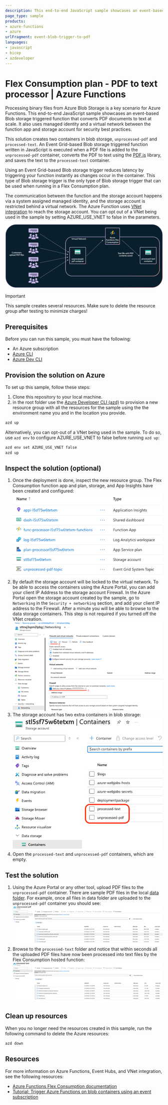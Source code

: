 ```yaml
---
description: This end-to-end JavaScript sample showcases an event-based Blob storage triggered function that converts PDF documents to text at scale.
page_type: sample
products:
- azure-functions
- azure
urlFragment: event-blob-trigger-to-pdf
languages:
- javascript
- bicep
- azdeveloper
---
```


# Flex Consumption plan - PDF to text processor | Azure Functions

Processing binary files from Azure Blob Storage is a key scenario for Azure Functions. This end-to-end JavaScript sample showcases an event-based Blob storage triggered function that converts PDF documents to text at scale. It also uses managed identity and a virtual network between the function app and storage account for security best practices.

This solution creates two containers in blob storage, `unprocessed-pdf` and `processed-text`. An Event Grid-based Blob storage triggered function written in JavaScript is executed when a PDF file is added to the `unprocessed-pdf` container, converts the PDF to text using the [PDF.js](https://www.npmjs.com/package/pdfjs-dist) library, and saves the text to the `processed-text` container.

Using an Event Grid-based Blob storage trigger reduces latency by triggering your function instantly as changes occur in the container. This type of Blob storage trigger is the only type of Blob storage trigger that can be used when running in a Flex Consumption plan.

The communication between the function and the storage account happens via a system assigned managed identity, and the storage account is restricted behind a virtual network. The Azure Function uses [VNet integration](https://learn.microsoft.com/azure/azure-functions/functions-networking-options?tabs=azure-portal#virtual-network-integration) to reach the storage account. You can opt out of a VNet being used in the sample by setting AZURE_USE_VNET to false in the parameters.

![Diagram showing customers uploading PDF files into the unprocessed-pdf Blob storage container and Azure Functions Flex Consumption processing them into PDF and sending the text to the processed-text container. The storage account and function app are inside the VNet.](./img/BLOB-PDF.png)

> [!IMPORTANT]
> This sample creates several resources. Make sure to delete the resource group after testing to minimize charges!

## Prerequisites

Before you can run this sample, you must have the following:

- An Azure subscription
- [Azure CLI](https://learn.microsoft.com/cli/azure/install-azure-cli)
- [Azure Dev CLI](https://learn.microsoft.com/azure/developer/azure-developer-cli/install-azd?tabs=winget-windows%2Cbrew-mac%2Cscript-linux&pivots=os-windows)

## Provision the solution on Azure

To set up this sample, follow these steps:

1. Clone this repository to your local machine.
2. in the root folder use the [Azure Developer CLI (azd)](https://learn.microsoft.com/azure/developer/azure-developer-cli/install-azd?tabs=winget-windows%2Cbrew-mac%2Cscript-linux&pivots=os-windows) to provision a new resource group with all the resources for the sample using the the environment name you and in the location you provide.

```bash
azd up
```

Alternatively, you can opt-out of a VNet being used in the sample. To do so, use `azd env` to configure AZURE_USE_VNET to false before running `azd up`:

```bash
azd env set AZURE_USE_VNET false
azd up
```

## Inspect the solution (optional)

1. Once the deployment is done, inspect the new resource group. The Flex Consumption function app and plan, storage, and App Insights have been created and configured:
![List of resources created by the bicep template](./img/resources.png)
1. By default the storage account will be locked to the virtual network. To be able to access the containers using the Azure Portal, you can add your client IP Address to the storage account Firewall. In the Azure Portal open the storage account created by the sample, go to `Networking` in the `Security + networking` section, and add your client IP address to the Firewall. After a minute you will be able to browse to the data storage containers. This step is not required if you turned off the VNet creation.
![Blob storage network settings adding client IP address to Firewall exceptions](./img/storagenetworkingsettings.png)
1. The storage account has two extra containers in blob storage:
![Blob storage account with two extra containers](./img/blobcontainers.png)
1. Open the `processed-text` and `unprocessed-pdf` containers, which are empty.

## Test the solution

1. Using the Azure Portal or any other tool, upload PDF files to the `unprocessed-pdf` container. There are sample PDF files in the local [data folder](./data). For example, once all files in data folder are uploaded to the `unprocessed-pdf` container you should see:
![List of PDF files in the unprocessed-pdf folder](./img/unprocessed-pdf-folder.png)
1. Browse to the `processed-text` folder and notice that within seconds all the uploaded PDF files have now been processed into text files by the Flex Consumption hosted function:
![List of text files in the processed-text folder](./img/processed-text-folder.png)

## Clean up resources

When you no longer need the resources created in this sample, run the following command to delete the Azure resources:

```bash
azd down
```

## Resources

For more information on Azure Functions, Event Hubs, and VNet integration, see the following resources:

- [Azure Functions Flex Consumption documentation](https://learn.microsoft.com/azure/azure-functions/flex-consumption-plan)
- [Tutorial: Trigger Azure Functions on blob containers using an event subscription](https://learn.microsoft.com/azure/azure-functions/functions-event-grid-blob-trigger)
